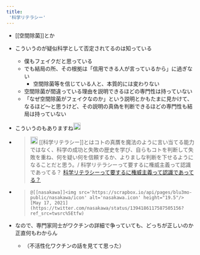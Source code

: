 ```yaml
---
title:
 '科学リテラシー'
---
```


- [[空間除菌]]とか
- こういうのが疑似科学として否定されてるのは知っている
    - 僕もフェイクだと思っている
    - でも結局の所、その根拠は「信用できる人が言っているから」に過ぎない
        - 空間除菌等を信じている人と、本質的には変わりない
    - 空間除菌が間違っている理由を説明できるほどの専門性は持っていない
    - 「なぜ空間除菌がフェイクなのか」という説明とかもたまに見かけて、なるほど〜と思うけど、その説明の真偽を判断できるほどの専門性も結局は持っていない

- こういうのもありますね<img src='https://scrapbox.io/api/pages/blu3mo-public/tkgshn/icon' alt='tkgshn.icon' height="19.5"/>
- > <img src='https://scrapbox.io/api/pages/emoji/twitter/icon' alt='/emoji/twitter.icon' height="19.5"/> [[科学リテラシー]]とはコトの真贋を魔法のように言い当てる能力ではなく、科学の成功と失敗の歴史を学び、自らもコトを判断して失敗を重ね、何を疑い何を信頼するか、よりましな判断を下せるようになることだと思う。/ 科学リテラシーって要するに権威主義って認識であってる？ [科学リテラシーって要するに権威主義って認識であってる？](https://anond.hatelabo.jp/20210516225443)
- >  	@[[nasakawa]]<img src='https://scrapbox.io/api/pages/blu3mo-public/nasakawa/icon' alt='nasakawa.icon' height="19.5"/> [May 17, 2021](https://twitter.com/nasakawa/status/1394186117587505156?ref_src=twsrc%5Etfw)

- なので、専門家同士がワクチンの詳細で争っていても、どっちが正しいのか正直何もわからん
    - （不活性化ワクチンの話を見てて思った）
